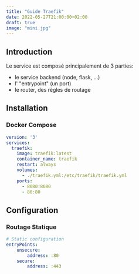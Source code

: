 ```yaml
---
title: "Guide Traefik"
date: 2022-05-27T21:00:00+02:00
draft: true
image: "mini.jpg"
---
```


## Introduction

Le service est composé principalement de 3 parties:

- le service backend (node, flask, ...)
- l' "entrypoint" (un port)
- le router, des règles de routage

## Installation

### Docker Compose

```yml
version: '3'
services:
  traefik:
    image: traefik:latest
    container_name: traefik
    restart: always
    volumes:
      - ./traefik.yml:/etc/traefik/traefik.yml
    ports:
      - 8080:8080
      - 80:80
```

## Configuration

### Routage Statique

```yaml
# Static configuration
entryPoints:
    unsecure:
        address: :80
    secure:
        address: :443
```
